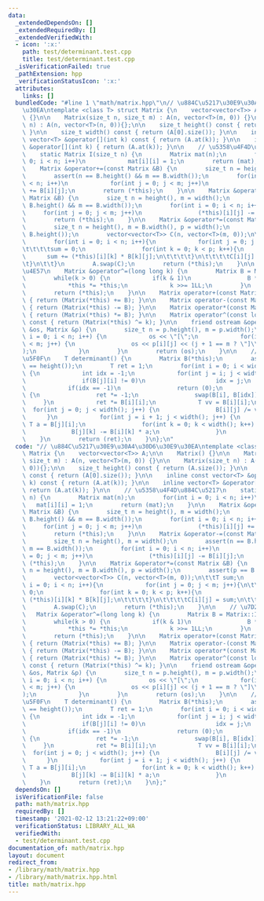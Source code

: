 ```yaml
---
data:
  _extendedDependsOn: []
  _extendedRequiredBy: []
  _extendedVerifiedWith:
  - icon: ':x:'
    path: test/determinant.test.cpp
    title: test/determinant.test.cpp
  _isVerificationFailed: true
  _pathExtension: hpp
  _verificationStatusIcon: ':x:'
  attributes:
    links: []
  bundledCode: "#line 1 \"math/matrix.hpp\"\n// \u884C\u5217\u30E9\u30A4\u30D6\u30E9\
    \u30EA\ntemplate <class T> struct Matrix {\n    vector<vector<T>> A;\n\n    Matrix()\
    \ {}\n\n    Matrix(size_t n, size_t m) : A(n, vector<T>(m, 0)) {}\n\n    Matrix(size_t\
    \ n) : A(n, vector<T>(n, 0)){};\n\n    size_t height() const { return (A.size());\
    \ }\n\n    size_t width() const { return (A[0].size()); }\n\n    inline const\
    \ vector<T> &operator[](int k) const { return (A.at(k)); }\n\n    inline vector<T>\
    \ &operator[](int k) { return (A.at(k)); }\n\n    // \u5358\u4F4D\u884C\u5217\n\
    \    static Matrix I(size_t n) {\n        Matrix mat(n);\n        for(int i =\
    \ 0; i < n; i++)\n            mat[i][i] = 1;\n        return (mat);\n    }\n\n\
    \    Matrix &operator+=(const Matrix &B) {\n        size_t n = height(), m = width();\n\
    \        assert(n == B.height() && m == B.width());\n        for(int i = 0; i\
    \ < n; i++)\n            for(int j = 0; j < m; j++)\n                (*this)[i][j]\
    \ += B[i][j];\n        return (*this);\n    }\n\n    Matrix &operator-=(const\
    \ Matrix &B) {\n        size_t n = height(), m = width();\n        assert(n ==\
    \ B.height() && m == B.width());\n        for(int i = 0; i < n; i++)\n       \
    \     for(int j = 0; j < m; j++)\n                (*this)[i][j] -= B[i][j];\n\
    \        return (*this);\n    }\n\n    Matrix &operator*=(const Matrix &B) {\n\
    \        size_t n = height(), m = B.width(), p = width();\n        assert(p ==\
    \ B.height());\n        vector<vector<T>> C(n, vector<T>(m, 0));\n\t\tT sum;\n\
    \        for(int i = 0; i < n; i++){\n            for(int j = 0; j < m; j++){\n\
    \t\t\t\tsum = 0;\n                for(int k = 0; k < p; k++){\n              \
    \      sum += (*this)[i][k] * B[k][j];\n\t\t\t\t}\n\t\t\t\tC[i][j] = sum;\n\t\t\
    \t}\n\t\t}\n        A.swap(C);\n        return (*this);\n    }\n\n    // \u7D2F\
    \u4E57\n    Matrix &operator^=(long long k) {\n        Matrix B = Matrix::I(height());\n\
    \        while(k > 0) {\n            if(k & 1)\n                B *= *this;\n\
    \            *this *= *this;\n            k >>= 1LL;\n        }\n        A.swap(B.A);\n\
    \        return (*this);\n    }\n\n    Matrix operator+(const Matrix &B) const\
    \ { return (Matrix(*this) += B); }\n\n    Matrix operator-(const Matrix &B) const\
    \ { return (Matrix(*this) -= B); }\n\n    Matrix operator*(const Matrix &B) const\
    \ { return (Matrix(*this) *= B); }\n\n    Matrix operator^(const long long k)\
    \ const { return (Matrix(*this) ^= k); }\n\n    friend ostream &operator<<(ostream\
    \ &os, Matrix &p) {\n        size_t n = p.height(), m = p.width();\n        for(int\
    \ i = 0; i < n; i++) {\n            os << \"[\";\n            for(int j = 0; j\
    \ < m; j++) {\n                os << p[i][j] << (j + 1 == m ? \"]\\n\" : \",\"\
    );\n            }\n        }\n        return (os);\n    }\n\n    // \u884C\u5217\
    \u5F0F\n    T determinant() {\n        Matrix B(*this);\n        assert(width()\
    \ == height());\n        T ret = 1;\n        for(int i = 0; i < width(); i++)\
    \ {\n            int idx = -1;\n            for(int j = i; j < width(); j++) {\n\
    \                if(B[j][i] != 0)\n                    idx = j;\n            }\n\
    \            if(idx == -1)\n                return (0);\n            if(i != idx)\
    \ {\n                ret *= -1;\n                swap(B[i], B[idx]);\n       \
    \     }\n            ret *= B[i][i];\n            T vv = B[i][i];\n          \
    \  for(int j = 0; j < width(); j++) {\n                B[i][j] /= vv;\n      \
    \      }\n            for(int j = i + 1; j < width(); j++) {\n               \
    \ T a = B[j][i];\n                for(int k = 0; k < width(); k++) {\n       \
    \             B[j][k] -= B[i][k] * a;\n                }\n            }\n    \
    \    }\n        return (ret);\n    }\n};\n"
  code: "// \u884C\u5217\u30E9\u30A4\u30D6\u30E9\u30EA\ntemplate <class T> struct\
    \ Matrix {\n    vector<vector<T>> A;\n\n    Matrix() {}\n\n    Matrix(size_t n,\
    \ size_t m) : A(n, vector<T>(m, 0)) {}\n\n    Matrix(size_t n) : A(n, vector<T>(n,\
    \ 0)){};\n\n    size_t height() const { return (A.size()); }\n\n    size_t width()\
    \ const { return (A[0].size()); }\n\n    inline const vector<T> &operator[](int\
    \ k) const { return (A.at(k)); }\n\n    inline vector<T> &operator[](int k) {\
    \ return (A.at(k)); }\n\n    // \u5358\u4F4D\u884C\u5217\n    static Matrix I(size_t\
    \ n) {\n        Matrix mat(n);\n        for(int i = 0; i < n; i++)\n         \
    \   mat[i][i] = 1;\n        return (mat);\n    }\n\n    Matrix &operator+=(const\
    \ Matrix &B) {\n        size_t n = height(), m = width();\n        assert(n ==\
    \ B.height() && m == B.width());\n        for(int i = 0; i < n; i++)\n       \
    \     for(int j = 0; j < m; j++)\n                (*this)[i][j] += B[i][j];\n\
    \        return (*this);\n    }\n\n    Matrix &operator-=(const Matrix &B) {\n\
    \        size_t n = height(), m = width();\n        assert(n == B.height() &&\
    \ m == B.width());\n        for(int i = 0; i < n; i++)\n            for(int j\
    \ = 0; j < m; j++)\n                (*this)[i][j] -= B[i][j];\n        return\
    \ (*this);\n    }\n\n    Matrix &operator*=(const Matrix &B) {\n        size_t\
    \ n = height(), m = B.width(), p = width();\n        assert(p == B.height());\n\
    \        vector<vector<T>> C(n, vector<T>(m, 0));\n\t\tT sum;\n        for(int\
    \ i = 0; i < n; i++){\n            for(int j = 0; j < m; j++){\n\t\t\t\tsum =\
    \ 0;\n                for(int k = 0; k < p; k++){\n                    sum +=\
    \ (*this)[i][k] * B[k][j];\n\t\t\t\t}\n\t\t\t\tC[i][j] = sum;\n\t\t\t}\n\t\t}\n\
    \        A.swap(C);\n        return (*this);\n    }\n\n    // \u7D2F\u4E57\n \
    \   Matrix &operator^=(long long k) {\n        Matrix B = Matrix::I(height());\n\
    \        while(k > 0) {\n            if(k & 1)\n                B *= *this;\n\
    \            *this *= *this;\n            k >>= 1LL;\n        }\n        A.swap(B.A);\n\
    \        return (*this);\n    }\n\n    Matrix operator+(const Matrix &B) const\
    \ { return (Matrix(*this) += B); }\n\n    Matrix operator-(const Matrix &B) const\
    \ { return (Matrix(*this) -= B); }\n\n    Matrix operator*(const Matrix &B) const\
    \ { return (Matrix(*this) *= B); }\n\n    Matrix operator^(const long long k)\
    \ const { return (Matrix(*this) ^= k); }\n\n    friend ostream &operator<<(ostream\
    \ &os, Matrix &p) {\n        size_t n = p.height(), m = p.width();\n        for(int\
    \ i = 0; i < n; i++) {\n            os << \"[\";\n            for(int j = 0; j\
    \ < m; j++) {\n                os << p[i][j] << (j + 1 == m ? \"]\\n\" : \",\"\
    );\n            }\n        }\n        return (os);\n    }\n\n    // \u884C\u5217\
    \u5F0F\n    T determinant() {\n        Matrix B(*this);\n        assert(width()\
    \ == height());\n        T ret = 1;\n        for(int i = 0; i < width(); i++)\
    \ {\n            int idx = -1;\n            for(int j = i; j < width(); j++) {\n\
    \                if(B[j][i] != 0)\n                    idx = j;\n            }\n\
    \            if(idx == -1)\n                return (0);\n            if(i != idx)\
    \ {\n                ret *= -1;\n                swap(B[i], B[idx]);\n       \
    \     }\n            ret *= B[i][i];\n            T vv = B[i][i];\n          \
    \  for(int j = 0; j < width(); j++) {\n                B[i][j] /= vv;\n      \
    \      }\n            for(int j = i + 1; j < width(); j++) {\n               \
    \ T a = B[j][i];\n                for(int k = 0; k < width(); k++) {\n       \
    \             B[j][k] -= B[i][k] * a;\n                }\n            }\n    \
    \    }\n        return (ret);\n    }\n};"
  dependsOn: []
  isVerificationFile: false
  path: math/matrix.hpp
  requiredBy: []
  timestamp: '2021-02-12 13:21:22+09:00'
  verificationStatus: LIBRARY_ALL_WA
  verifiedWith:
  - test/determinant.test.cpp
documentation_of: math/matrix.hpp
layout: document
redirect_from:
- /library/math/matrix.hpp
- /library/math/matrix.hpp.html
title: math/matrix.hpp
---
```

